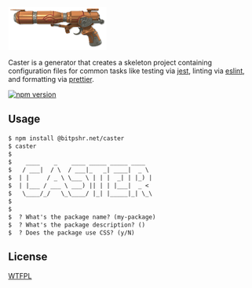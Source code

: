 ![Caster logo](logo.png?raw=true)

Caster is a generator that creates a skeleton project containing configuration files for common tasks like testing via [jest](https://facebook.github.io/jest/), linting via [eslint](https://eslint.org/), and formatting via [prettier](https://prettier.io).

[![npm version](https://badge.fury.io/js/%40bitpshr.net%2Fcaster.svg)](https://badge.fury.io/js/%40bitpshr.net%2Fcaster)

## Usage

```
$ npm install @bitpshr.net/caster
$ caster  
$
$    ____    _    ____ _____ _____ ____  
$   / ___|  / \  / ___|_   _| ____|  _ \ 
$  | |     / _ \ \___ \ | | |  _| | |_) |
$  | |___ / ___ \ ___) || | | |___|  _ < 
$   \____/_/   \_\____/ |_| |_____|_| \_\
$
$                                     
$  ? What's the package name? (my-package)
$  ? What's the package description? ()
$  ? Does the package use CSS? (y/N)
```

## License

[WTFPL](http://www.wtfpl.net/)
